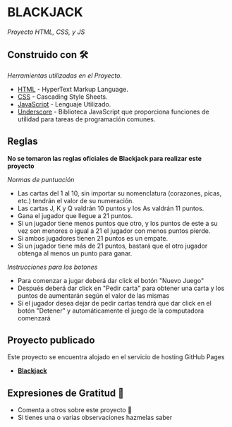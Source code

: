 # BLACKJACK

_Proyecto HTML, CSS, y JS_

## Construido con 🛠️

_Herramientas utilizadas en el Proyecto._

- [HTML](https://developer.mozilla.org/es/docs/Web/HTML) - HyperText Markup Language.
- [CSS](https://developer.mozilla.org/es/docs/Web/CSS) - Cascading Style Sheets.
- [JavaScript](https://developer.mozilla.org/es/docs/Web/JavaScript) - Lenguaje Utilizado.
- [Underscore](https://underscorejs.org/) - Biblioteca JavaScript que proporciona funciones de utilidad para tareas de programación comunes.

## Reglas

**No se tomaron las reglas oficiales de Blackjack para realizar este proyecto**

_Normas de puntuación_

- Las cartas del 1 al 10, sin importar su nomenclatura (corazones, picas, etc.) tendrán el valor de su numeración.
- Las cartas J, K y Q valdrán 10 puntos y los As valdrán 11 puntos.
- Gana el jugador que llegue a 21 puntos.
- Si un jugador tiene menos puntos que otro, y los puntos de este a su vez son menores o igual a 21 el jugador con menos puntos pierde.
- Si ambos jugadores tienen 21 puntos es un empate.
- Si un jugador tiene más de 21 puntos, bastará que el otro jugador obtenga al menos un punto para ganar.

_Instrucciones para los botones_

- Para comenzar a jugar deberá dar click el botón "Nuevo Juego"
- Después deberá dar click en "Pedir carta" para obtener una carta y los puntos de aumentarán según el valor de las mismas
- Si el jugador desea dejar de pedir cartas tendrá que dar click en el botón "Detener" y automáticamente el juego de la computadora comenzará

## Proyecto publicado

Este proyecto se encuentra alojado en el servicio de hosting GitHub Pages

- **[Blackjack](https://josue173.github.io/Blackjack/)**

## Expresiones de Gratitud 🎁

- Comenta a otros sobre este proyecto 📢
- Si tienes una o varias observaciones hazmelas saber
